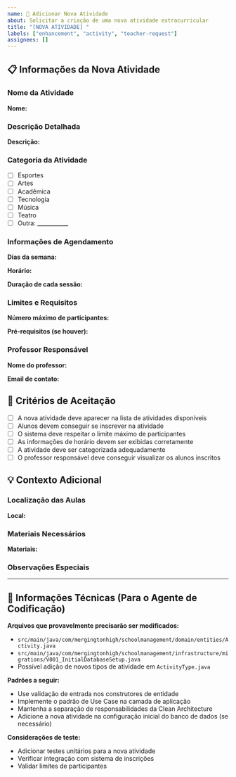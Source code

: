 ```yaml
---
name: 🎯 Adicionar Nova Atividade
about: Solicitar a criação de uma nova atividade extracurricular
title: "[NOVA ATIVIDADE] "
labels: ["enhancement", "activity", "teacher-request"]
assignees: []
---
```


## 📋 Informações da Nova Atividade

### Nome da Atividade
<!-- Forneça o nome completo da nova atividade -->
**Nome:** 

### Descrição Detalhada
<!-- Descreva o que a atividade faz, seus objetivos e benefícios para os alunos -->
**Descrição:** 

### Categoria da Atividade
<!-- Selecione uma categoria marcando com [x] -->
- [ ] Esportes
- [ ] Artes
- [ ] Acadêmica
- [ ] Tecnologia
- [ ] Música
- [ ] Teatro
- [ ] Outra: ___________

### Informações de Agendamento
**Dias da semana:** 
<!-- Ex: Segunda, Quarta, Sexta -->

**Horário:** 
<!-- Ex: 15:00 às 16:30 -->

**Duração de cada sessão:** 
<!-- Ex: 1h30min -->

### Limites e Requisitos
**Número máximo de participantes:** 
<!-- Ex: 20 alunos -->

**Pré-requisitos (se houver):** 
<!-- Ex: Nenhum, ou "Conhecimento básico de programação" -->

### Professor Responsável
**Nome do professor:** 
<!-- Nome completo do professor que será responsável -->

**Email de contato:** 
<!-- Email institucional do professor -->

## 🎯 Critérios de Aceitação

- [ ] A nova atividade deve aparecer na lista de atividades disponíveis
- [ ] Alunos devem conseguir se inscrever na atividade
- [ ] O sistema deve respeitar o limite máximo de participantes
- [ ] As informações de horário devem ser exibidas corretamente
- [ ] A atividade deve ser categorizada adequadamente
- [ ] O professor responsável deve conseguir visualizar os alunos inscritos

## 💡 Contexto Adicional

### Localização das Aulas
<!-- Ex: Laboratório de Informática, Quadra de Esportes, Sala 201 -->
**Local:** 

### Materiais Necessários
<!-- Liste os materiais ou equipamentos necessários -->
**Materiais:** 

### Observações Especiais
<!-- Qualquer informação adicional relevante -->

---

## 🔧 Informações Técnicas (Para o Agente de Codificação)

**Arquivos que provavelmente precisarão ser modificados:**
- `src/main/java/com/mergingtonhigh/schoolmanagement/domain/entities/Activity.java`
- `src/main/java/com/mergingtonhigh/schoolmanagement/infrastructure/migrations/V001_InitialDatabaseSetup.java`
- Possível adição de novos tipos de atividade em `ActivityType.java`

**Padrões a seguir:**
- Use validação de entrada nos construtores de entidade
- Implemente o padrão de Use Case na camada de aplicação
- Mantenha a separação de responsabilidades da Clean Architecture
- Adicione a nova atividade na configuração inicial do banco de dados (se necessário)

**Considerações de teste:**
- Adicionar testes unitários para a nova atividade
- Verificar integração com sistema de inscrições
- Validar limites de participantes